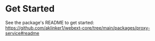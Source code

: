 # Get Started

See the package's README to get started: https://github.com/aklinker1/webext-core/tree/main/packages/proxy-service#readme

